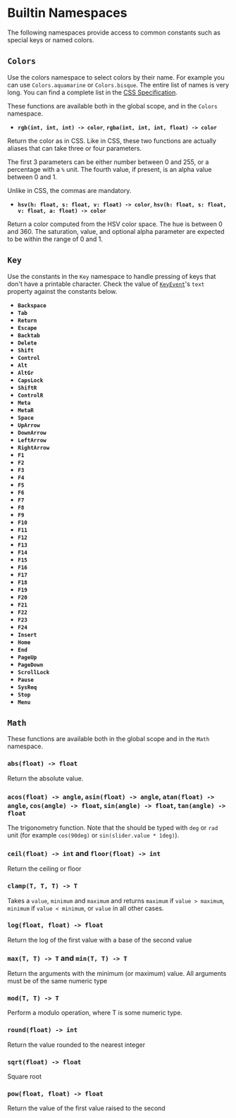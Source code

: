 <!-- Copyright © SixtyFPS GmbH <info@slint.dev> ; SPDX-License-Identifier: MIT -->

# Builtin Namespaces

The following namespaces provide access to common constants such as special keys or named colors.

## `Colors`

Use the colors namespace to select colors by their name. For example you can use `Colors.aquamarine` or `Colors.bisque`.
The entire list of names is very long. You can find a complete list in the [CSS Specification](https://www.w3.org/TR/css-color-3/#svg-color).

These functions are available both in the global scope, and in the `Colors` namespace.

-   **`rgb(int, int, int) -> color`**, **`rgba(int, int, int, float) -> color`**

Return the color as in CSS. Like in CSS, these two functions are actually aliases that can take
three or four parameters.

The first 3 parameters can be either number between 0 and 255, or a percentage with a `%` unit.
The fourth value, if present, is an alpha value between 0 and 1.

Unlike in CSS, the commas are mandatory.

 - **`hsv(h: float, s: float, v: float) -> color`**, **`hsv(h: float, s: float, v: float, a: float) -> color`**

Return a color computed from the HSV color space. The hue is between 0 and 360.
The saturation, value, and optional alpha parameter are expected to be within the range of 0 and 1.

## `Key`

Use the constants in the `Key` namespace to handle pressing of keys that don't have a printable character. Check the value of [`KeyEvent`](structs.md#keyevent)'s `text` property
against the constants below.

-   **`Backspace`**
-   **`Tab`**
-   **`Return`**
-   **`Escape`**
-   **`Backtab`**
-   **`Delete`**
-   **`Shift`**
-   **`Control`**
-   **`Alt`**
-   **`AltGr`**
-   **`CapsLock`**
-   **`ShiftR`**
-   **`ControlR`**
-   **`Meta`**
-   **`MetaR`**
-   **`Space`**
-   **`UpArrow`**
-   **`DownArrow`**
-   **`LeftArrow`**
-   **`RightArrow`**
-   **`F1`**
-   **`F2`**
-   **`F3`**
-   **`F4`**
-   **`F5`**
-   **`F6`**
-   **`F7`**
-   **`F8`**
-   **`F9`**
-   **`F10`**
-   **`F11`**
-   **`F12`**
-   **`F13`**
-   **`F14`**
-   **`F15`**
-   **`F16`**
-   **`F17`**
-   **`F18`**
-   **`F19`**
-   **`F20`**
-   **`F21`**
-   **`F22`**
-   **`F23`**
-   **`F24`**
-   **`Insert`**
-   **`Home`**
-   **`End`**
-   **`PageUp`**
-   **`PageDown`**
-   **`ScrollLock`**
-   **`Pause`**
-   **`SysReq`**
-   **`Stop`**
-   **`Menu`**

## `Math`

These functions are available both in the global scope and in the `Math` namespace.

### `abs(float) -> float`

Return the absolute value.

### `acos(float) -> angle`, `asin(float) -> angle`, `atan(float) -> angle`, `cos(angle) -> float`, `sin(angle) -> float`, `tan(angle) -> float`

The trigonometry function. Note that the should be typed with `deg` or `rad` unit
(for example `cos(90deg)` or `sin(slider.value * 1deg)`).

### `ceil(float) -> int` and `floor(float) -> int`

Return the ceiling or floor

### `clamp(T, T, T) -> T`

Takes a `value`, `minimum` and `maximum` and returns `maximum` if
`value > maximum`, `minimum` if `value < minimum`, or `value` in all other cases.

### `log(float, float) -> float`

Return the log of the first value with a base of the second value

### `max(T, T) -> T` and `min(T, T) -> T`

Return the arguments with the minimum (or maximum) value. All arguments must be of the same numeric type

### `mod(T, T) -> T`

Perform a modulo operation, where T is some numeric type.

### `round(float) -> int`

Return the value rounded to the nearest integer

### `sqrt(float) -> float`

Square root

### `pow(float, float) -> float`

Return the value of the first value raised to the second
